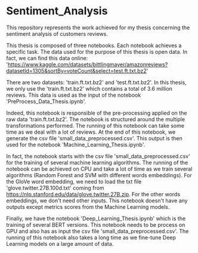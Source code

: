 # Sentiment_Analysis
This repository represents the work achieved for my thesis concerning the sentiment analysis of customers reviews.

This thesis is composed of three notebooks. Each notebook achieves a specific task. The data used for the purpose of this thesis is open data. In fact, we can find this data online:
'https://www.kaggle.com/datasets/bittlingmayer/amazonreviews?datasetId=1305&sortBy=voteCount&select=test.ft.txt.bz2'

There are two datasets: 'train.ft.txt.bz2' and 'test.ft.txt.bz2'. In this thesis, we only use the 'train.ft.txt.bz2' which contains a total of 3.6 million reviews. This data is used as the input of the notebook 'PreProcess_Data_Thesis.ipynb'.

Indeed, this notebook is responsible of the pre-processing applied on the raw data 'train.ft.txt.bz2'. The notebook is structured around the multiple transformations performed. The running of this notebook can take some time as we deal with a lot of reviews. At the end of this notebook, we generate the csv file 'small_data_preprocessed.csv'. This output is then used for the notebook 'Machine_Learning_Thesis.ipynb'.

In fact, the notebook starts with the csv file 'small_data_preprocessed.csv' for the training of several machine learning algorithms. The running of the notebook can be achieved on CPU and take a lot of time as we train several algorithms (Random Forest and SVM with different words embeddings). For the GloVe word embedding, we need to load the txt file 'glove.twitter.27B.100d.txt' coming from https://nlp.stanford.edu/data/glove.twitter.27B.zip. For the other words embeddings, we don't need other inputs. This notebook doesn't have any outputs except metrics scores from the Machine Learning models.

Finally, we have the notebook 'Deep_Learning_Thesis.ipynb' which is the training of several BERT versions. This notebook needs to be process on GPU and also has as input the csv file 'small_data_preprocessed.csv'. The running of this notebook also takes a long time as we fine-tune Deep Learning models on a large amount of data.
